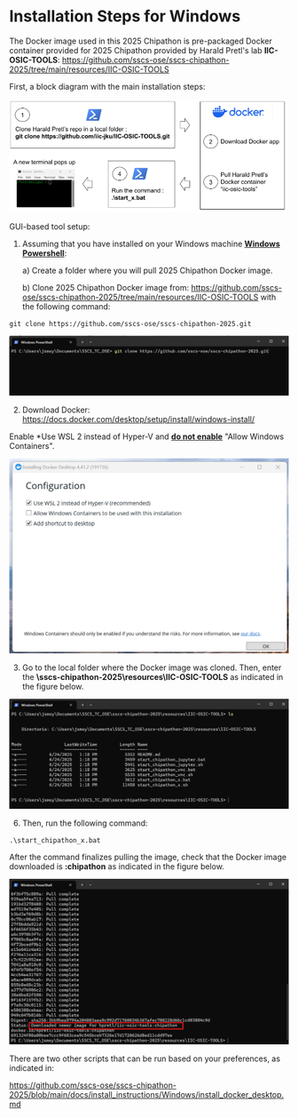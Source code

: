# Installation Steps for Windows

The Docker image used in this 2025 Chipathon is pre-packaged Docker container provided for 2025 Chipathon provided by Harald Pretl's lab **IIC-OSIC-TOOLS**: https://github.com/sscs-ose/sscs-chipathon-2025/tree/main/resources/IIC-OSIC-TOOLS

First, a block diagram with the main installation steps:
<p align="center">
   <img src="./img/Installation_flow.png" width="600" />
</p>  

GUI-based tool setup:

1) Assuming that you have installed on your Windows machine **<ins>Windows Powershell</ins>**:

   a) Create a folder where you will pull 2025 Chipathon Docker image.

   b) Clone 2025 Chipathon Docker image from: https://github.com/sscs-ose/sscs-chipathon-2025/tree/main/resources/IIC-OSIC-TOOLS with the following command:
  ```
  git clone https://github.com/sscs-ose/sscs-chipathon-2025.git
  ```
<p align="center">
   <img src="./img/cloned_repo_2.png" width="600" />
</p>  

2) Download Docker: https://docs.docker.com/desktop/setup/install/windows-install/

Enable *Use WSL 2 instead of Hyper-V and **<ins>do not enable</ins>** "Allow Windows Containers".
<p align="center">
   <img src="./img/00_install_options.png" width="600" />
</p>  

3) Go to the local folder where the Docker image was cloned. Then, enter the  **\sscs-chipathon-2025\resources\IIC-OSIC-TOOLS** as indicated in the figure below.

<p align="center">
   <img src="./img/script_folder.png" width="600" />
</p>  

  
6) Then, run the following command:
  ```
  .\start_chipathon_x.bat
  ```

After the command finalizes pulling the image, check that the Docker image downloaded is **:chipathon** as indicated in the figure below.

<p align="center">
   <img src="./img/downloaded_image.png" width="600" />
</p>  

There are two other scripts that can be run based on your preferences, as indicated in:

https://github.com/sscs-ose/sscs-chipathon-2025/blob/main/docs/install_instructions/Windows/install_docker_desktop.md
